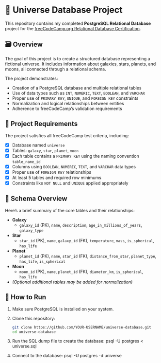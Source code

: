 # 🌌 Universe Database Project

This repository contains my completed **PostgreSQL Relational Database** project for the [freeCodeCamp.org Relational Database Certification](https://www.freecodecamp.org/learn/relational-database/).

## 🗃️ Overview

The goal of this project is to create a structured database representing a fictional universe. It includes information about galaxies, stars, planets, and moons, all connected through a relational schema.

The project demonstrates:

- Creation of a PostgreSQL database and multiple relational tables
- Use of data types such as `INT`, `NUMERIC`, `TEXT`, `BOOLEAN`, and `VARCHAR`
- Proper use of `PRIMARY KEY`, `UNIQUE`, and `FOREIGN KEY` constraints
- Normalization and logical relationships between entities
- Adherence to freeCodeCamp’s validation requirements

## 🧪 Project Requirements

The project satisfies all freeCodeCamp test criteria, including:

- [x] Database named `universe`
- [x] Tables: `galaxy`, `star`, `planet`, `moon`
- [x] Each table contains a `PRIMARY KEY` using the naming convention `table_name_id`
- [x] Columns using `BOOLEAN`, `NUMERIC`, `TEXT`, and `VARCHAR` data types
- [x] Proper use of `FOREIGN KEY` relationships
- [x] At least 5 tables and required row minimums
- [x] Constraints like `NOT NULL` and `UNIQUE` applied appropriately

## 🧱 Schema Overview

Here’s a brief summary of the core tables and their relationships:

- **Galaxy**
  - `galaxy_id` (PK), `name`, `description`, `age_in_millions_of_years`, `galaxy_type`
- **Star**
  - `star_id` (PK), `name`, `galaxy_id` (FK), `temperature`, `mass`, `is_spherical`, `has_life`
- **Planet**
  - `planet_id` (PK), `name`, `star_id` (FK), `distance_from_star`, `planet_type`, `has_life`, `is_spherical`
- **Moon**
  - `moon_id` (PK), `name`, `planet_id` (FK), `diameter_km`, `is_spherical`, `has_life`
- *(Optional additional tables may be added for normalization)*

## 💾 How to Run

1. Make sure PostgreSQL is installed on your system.
2. Clone this repository:
   ```bash
   git clone https://github.com/YOUR-USERNAME/universe-database.git
   cd universe-database
3. Run the SQL dump file to create the database:
   psql -U postgres < universe.sql
   
4. Connect to the database:
psql -U postgres -d universe

